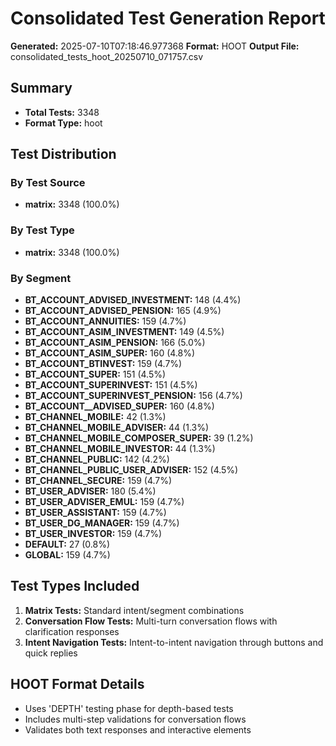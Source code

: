 # Consolidated Test Generation Report

**Generated:** 2025-07-10T07:18:46.977368
**Format:** HOOT
**Output File:** consolidated_tests_hoot_20250710_071757.csv

## Summary

- **Total Tests:** 3348
- **Format Type:** hoot

## Test Distribution

### By Test Source

- **matrix:** 3348 (100.0%)

### By Test Type

- **matrix:** 3348 (100.0%)

### By Segment

- **BT_ACCOUNT_ADVISED_INVESTMENT:** 148 (4.4%)
- **BT_ACCOUNT_ADVISED_PENSION:** 165 (4.9%)
- **BT_ACCOUNT_ANNUITIES:** 159 (4.7%)
- **BT_ACCOUNT_ASIM_INVESTMENT:** 149 (4.5%)
- **BT_ACCOUNT_ASIM_PENSION:** 166 (5.0%)
- **BT_ACCOUNT_ASIM_SUPER:** 160 (4.8%)
- **BT_ACCOUNT_BTINVEST:** 159 (4.7%)
- **BT_ACCOUNT_SUPER:** 151 (4.5%)
- **BT_ACCOUNT_SUPERINVEST:** 151 (4.5%)
- **BT_ACCOUNT_SUPERINVEST_PENSION:** 156 (4.7%)
- **BT_ACCOUNT__ADVISED_SUPER:** 160 (4.8%)
- **BT_CHANNEL_MOBILE:** 42 (1.3%)
- **BT_CHANNEL_MOBILE_ADVISER:** 44 (1.3%)
- **BT_CHANNEL_MOBILE_COMPOSER_SUPER:** 39 (1.2%)
- **BT_CHANNEL_MOBILE_INVESTOR:** 44 (1.3%)
- **BT_CHANNEL_PUBLIC:** 142 (4.2%)
- **BT_CHANNEL_PUBLIC_USER_ADVISER:** 152 (4.5%)
- **BT_CHANNEL_SECURE:** 159 (4.7%)
- **BT_USER_ADVISER:** 180 (5.4%)
- **BT_USER_ADVISER_EMUL:** 159 (4.7%)
- **BT_USER_ASSISTANT:** 159 (4.7%)
- **BT_USER_DG_MANAGER:** 159 (4.7%)
- **BT_USER_INVESTOR:** 159 (4.7%)
- **DEFAULT:** 27 (0.8%)
- **GLOBAL:** 159 (4.7%)

## Test Types Included

1. **Matrix Tests:** Standard intent/segment combinations
2. **Conversation Flow Tests:** Multi-turn conversation flows with clarification responses
3. **Intent Navigation Tests:** Intent-to-intent navigation through buttons and quick replies

## HOOT Format Details

- Uses 'DEPTH' testing phase for depth-based tests
- Includes multi-step validations for conversation flows
- Validates both text responses and interactive elements
